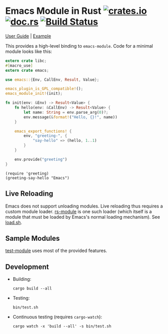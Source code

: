 # Emacs Module in Rust [![crates.io](https://meritbadge.herokuapp.com/emacs)](https://crates.io/crates/emacs) [![doc.rs](https://docs.rs/emacs/badge.svg)](https://docs.rs/emacs/) [![Build Status](https://travis-ci.org/ubolonton/emacs-module-rs.svg?branch=master)](https://travis-ci.org/ubolonton/emacs-module-rs)

[User Guide](https://ubolonton.github.io/emacs-module-rs/) | [Example](https://github.com/ubolonton/magit-libgit2)

This provides a high-level binding to `emacs-module`.
Code for a minimal module looks like this:

```rust
extern crate libc;
#[macro_use]
extern crate emacs;

use emacs::{Env, CallEnv, Result, Value};

emacs_plugin_is_GPL_compatible!();
emacs_module_init!(init);

fn init(env: &Env) -> Result<Value> {
    fn hello(env: &CallEnv) -> Result<Value> {
        let name: String = env.parse_arg(0)?;
        env.message(&format!("Hello, {}!", name))
    }

    emacs_export_functions! {
        env, "greeting-", {
            "say-hello" => (hello, 1..1)
        }
    }

    env.provide("greeting")
}
```

``` emacs-lisp
(require 'greeting)
(greeting-say-hello "Emacs")
```


## Live Reloading

Emacs does not support unloading modules. Live reloading thus requires a custom module loader. [rs-module](rs-module) is one such loader (which itself is a module that must be loaded by Emacs's normal loading mechanism). See [load.sh](bin/load.sh).

## Sample Modules

[test-module](test-module) uses most of the provided features.

## Development

- Building:
    ```shell
    cargo build --all
    ```
- Testing:
    ```shell
    bin/test.sh
    ```
- Continuous testing (requires `cargo-watch`):
    ```shell
    cargo watch -x 'build --all' -s bin/test.sh
    ```
